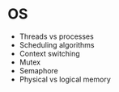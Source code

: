 # OS

* Threads vs processes
* Scheduling algorithms
* Context switching
* Mutex
* Semaphore
* Physical vs logical memory

